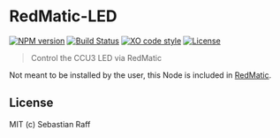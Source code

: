 # RedMatic-LED

[![NPM version](https://badge.fury.io/js/redmatic-led.svg)](http://badge.fury.io/js/redmatic-led)
[![Build Status](https://travis-ci.org/hobbyquaker/redmatic-led.svg?branch=master)](https://travis-ci.org/hobbyquaker/redmatic-led)
[![XO code style](https://img.shields.io/badge/code_style-XO-5ed9c7.svg)](https://github.com/sindresorhus/xo)
[![License][mit-badge]][mit-url]

> Control the CCU3 LED via RedMatic

Not meant to be installed by the user, this Node is included in [RedMatic](https://github.com/hobbyquaker/RedMatic).


## License

MIT (c) Sebastian Raff

[mit-badge]: https://img.shields.io/badge/License-MIT-blue.svg?style=flat
[mit-url]: LICENSE

